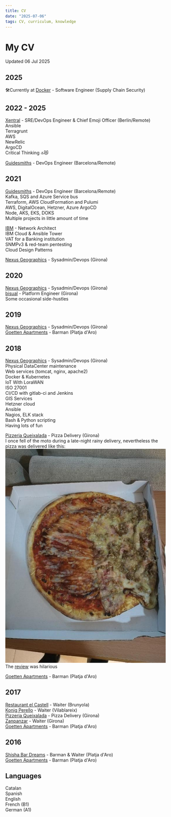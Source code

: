 ```yaml
---
title: CV
date: "2025-07-06"
tags: CV, curriculum, knowledge
---
```


# My CV

Updated 06 Jul 2025

## 2025
🛠️Currently at [Docker](https://docker.com/) - Software Engineer (Supply Chain Security)

## 2022 - 2025
[Xentral](https://xentral.com/) - SRE/DevOps Engineer & Chief Emoji Officer (Berlin/Remote)  
  Ansible  
  Terragrunt  
  AWS  
  NewRelic  
  ArgoCD  
  Critical Thinking 🔝😻
  
[Guidesmiths](https://www.one-beyond.com/) - DevOps Engineer (Barcelona/Remote)  


## 2021

[Guidesmiths](https://www.one-beyond.com/) - DevOps Engineer (Barcelona/Remote)  
  Kafka, SQS and Azure Service bus  
  Terraform, AWS CloudFormation and Pulumi  
  AWS, DigitalOcean, Hetzner, Azure
  ArgoCD  
  Node, AKS, EKS, DOKS  
  Multiple projects in little amount of time

[IBM](https://www.ibm.com/) - Network Architect  
  IBM Cloud & Ansible Tower  
  VAT for a Banking institution  
  SNMPv3 & red-team pentesting  
  Cloud Design Patterns  

[Nexus Geographics](https://www.nexusgeographics.com/) - Sysadmin/Devops (Girona)  

## 2020
[Nexus Geographics](https://www.nexusgeographics.com/) - Sysadmin/Devops (Girona)  
[bisual](https://bisual.net/) - Platform Engineer (Girona)  
  Some occasional side-hustles 

## 2019
[Nexus Geographics](https://www.nexusgeographics.com/) - Sysadmin/Devops (Girona)  
[Goetten Apartments](https://de.goetten.es/) - Barman (Platja d'Aro)
  
## 2018 
[Nexus Geographics](https://www.nexusgeographics.com/) - Sysadmin/Devops (Girona)  
  Physical DataCenter maintenance  
  Web services (tomcat, nginx, apache2)  
  Docker & Kubernetes  
  IoT With LoraWAN  
  ISO 27001  
  CI/CD with gitlab-ci and Jenkins  
  GIS Services  
  Hetzner cloud  
  Ansible  
  Nagios, ELK stack  
  Bash & Python scripting  
  Having lots of fun 
  
[Pizzeria Queixalada](https://www.google.com/maps/place/Pizzeries+Queixalada/@41.9764291,2.8223064,15z/data=!4m6!3m5!1s0x12bae6d9838edcd5:0xcf52f773ec3304ce!8m2!3d41.9764291!4d2.8223064!16s%2Fg%2F11bttp_hbr?entry=ttu) - Pizza Delivery (Girona)  
I once fell of the moto during a late-night rainy delivery, nevertheless the pizza was delivered like this:  
![destroyed_pizza](pizza.jpeg)  
The [review](https://g.co/kgs/ah2388) was hilarious


[Goetten Apartments](https://de.goetten.es/) - Barman (Platja d'Aro)

## 2017
[Restaurant el Castell](https://www.tripadvisor.com/Restaurant_Review-g1078959-d5582294-Reviews-Restaurante_El_Castell-Brunyola_Province_of_Girona_Catalonia.html?m=19905) - Waiter (Brunyola)  
[Konig Perello](https://www.konig.cat/en/) - Waiter (Vilablareix)  
[Pizzeria Queixalada](https://www.google.com/maps/place/Pizzeries+Queixalada/@41.9764291,2.8223064,15z/data=!4m6!3m5!1s0x12bae6d9838edcd5:0xcf52f773ec3304ce!8m2!3d41.9764291!4d2.8223064!16s%2Fg%2F11bttp_hbr?entry=ttu) - Pizza Delivery (Girona)  
[Zanpanzar](https://www.tripadvisor.com/Restaurant_Review-g187499-d1641883-Reviews-Zanpanzar-Girona_Province_of_Girona_Catalonia.html?m=19905) - Waiter (Girona)  
[Goetten Apartments](https://de.goetten.es/) - Barman (Platja d'Aro)  

## 2016
[Shisha Bar Dreams](https://www.google.com/maps/place/Dream's+Beach+Lounge+Club/@41.8089985,3.065723,19z/data=!4m6!3m5!1s0x12bb00d07109ec23:0x7b2ebaf918a7d579!8m2!3d41.8089314!4d3.0658265!16s%2Fg%2F11bzq3js65?entry=ttu) - Barman & Waiter (Platja d'Aro)  
[Goetten Apartments](https://de.goetten.es/) - Barman (Platja d'Aro)  


## Languages

Catalan   
Spanish  
English  
French (B1)  
German (A1)  